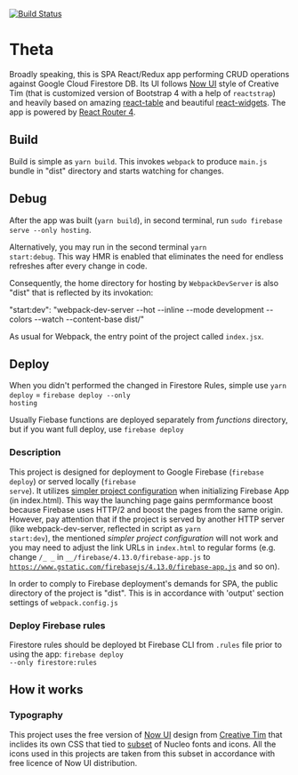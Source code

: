 [![Build Status](https://travis-ci.org/olegkleiman/Theta.svg?branch=master)](https://travis-ci.org/olegkleiman/Theta)

# Theta 
Broadly speaking, this is SPA React/Redux app performing CRUD operations against Google Cloud Firestore DB. Its UI follows <a href='https://demos.creative-tim.com/now-ui-kit/index.html' taret='_blank'>Now UI</a> style of Creative Tim (that is customized version of Bootstrap 4 with a help of <code>reactstrap</code>) and heavily based on amazing <a href='https://react-table.js.org/#/story/readme' target='_blank'>react-table</a> and beautiful <a href='http://jquense.github.io/react-widgets/' target='_blank'>react-widgets</a>. The app is powered by <a href='https://reacttraining.com/react-router/web/guides/philosophy' target='_blank'>React Router 4</a>.

## Build
Build is simple as <code>yarn build</code>. This invokes <code>webpack</code> to produce <code>main.js</code> bundle in "dist" directory and starts watching for changes.

## Debug
After the app was built (<code>yarn build</code>), in second terminal, run <code>sudo firebase serve --only hosting</code>. 

Alternatively, you may run in the second terminal <code>yarn start:debug</code>. This way HMR is enabled that eliminates the need for endless refreshes after every change in code.

Consequently, the home directory for hosting by <code>WebpackDevServer</code> is also "dist" that is reflected by its invokation:

"start:dev": "webpack-dev-server --hot --inline --mode development --colors --watch --content-base dist/"

As usual for Webpack, the entry point of the project called <code>index.jsx</code>.

## Deploy
When you didn't performed the changed in Firestore Rules, simple use <code>yarn deploy</code> = <code>firebase deploy --only hosting</code>

Usually Fiebase functions are deployed separately from <i>functions</i> directory, but if you want full deploy, use <code>firebase deploy</code>

### Description
This project is designed for deployment to Google Firebase (<code>firebase deploy</code>) or served locally (<code>firebase serve</code>). 
It utilizes <a href='https://firebase.google.com/docs/hosting/reserved-urls?authuser=0#sdk_auto-configuration' target='_blank'> simpler project configuration</a> when initializing Firebase App (in index.html). This way the launching page gains permformance boost because Firebase uses HTTP/2 and boost the pages from the same origin.
However, pay attention that if the project is served by another HTTP server (like webpack-dev-server, reflected in script as <code>yarn start:dev</code>), the mentioned <i>simpler project configuration</i> will not work and you may need to adjust the link URLs in <code>index.html</code> to regular forms (e.g. change <code>/_ _</code>  in <code>__/firebase/4.13.0/firebase-app.js</code> to <code>https://www.gstatic.com/firebasejs/4.13.0/firebase-app.js</code> and so on).

In order to comply to Firebase deployment's demands for SPA, the public directory of the project is "dist". This is in accordance with 'output' section settings of <code>webpack.config.js</code>

### Deploy Firebase rules
Firestore rules should be deployed bt Firebase CLI from <code>.rules</code> file prior to using the app:
<code>firebase deploy --only firestore:rules</code>

## How it works
### Typography
This project uses the free version of <a href='https://demos.creative-tim.com/now-ui-kit/index.html' target='_blank'>Now UI</a> design from <a href='https://www.creative-tim.com/' target='_blank'>Creative Tim</a> that inclides its own CSS that tied to  <a href='https://demos.creative-tim.com/now-ui-kit/nucleo-icons.html' target='_blank'>subset</a> of Nucleo fonts and icons. All the icons used in this projects are taken from this subset in accordance with free licence of Now UI distribution.
